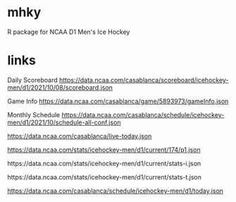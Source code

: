# mhky
R package for NCAA D1 Men's Ice Hockey


# links

Daily Scoreboard
https://data.ncaa.com/casablanca/scoreboard/icehockey-men/d1/2021/10/08/scoreboard.json

Game Info
https://data.ncaa.com/casablanca/game/5893973/gameInfo.json

Monthly Schedule
https://data.ncaa.com/casablanca/schedule/icehockey-men/d1/2021/10/schedule-all-conf.json





https://data.ncaa.com/casablanca/live-today.json

https://data.ncaa.com/stats/icehockey-men/d1/current/174/p1.json

https:\/\/data.ncaa.com\/stats\/icehockey-men\/d1\/current\/stats-i.json

https:\/\/data.ncaa.com\/stats\/icehockey-men\/d1\/current\/stats-t.json

https://data.ncaa.com/casablanca/schedule/icehockey-men/d1/today.json
